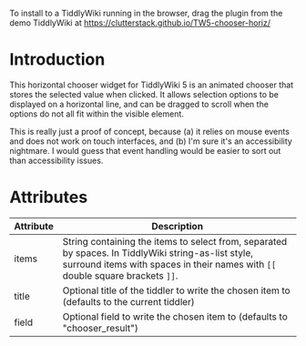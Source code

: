 To install to a TiddlyWiki running in the browser, drag the plugin from the demo TiddlyWiki at https://clutterstack.github.io/TW5-chooser-horiz/

# Introduction

This horizontal chooser widget for TiddlyWiki 5 is an animated chooser that stores the selected value when clicked. It allows selection options to be displayed on a horizontal line, and can be dragged to scroll when the options do not all fit within the visible element. 

This is really just a proof of concept, because (a) it relies on mouse events and does not work on touch interfaces, and (b) I'm sure it's an accessibility nightmare. I would guess that event handling would be easier to sort out than accessibility issues.

# Attributes

|Attribute |Description |
|--- |--- |
|items |String containing the items to select from, separated by spaces. In TiddlyWiki string-as-list style, surround items with spaces in their names with `[[` double square brackets `]]`. |
|title |Optional title of the tiddler to write the chosen item to (defaults to the current tiddler) |
|field |Optional field to write the chosen item to (defaults to "chooser_result") |
